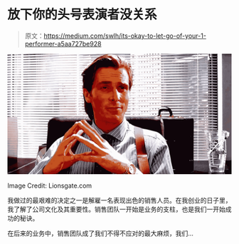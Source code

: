 # 放下你的头号表演者没关系

> 原文：<https://medium.com/swlh/its-okay-to-let-go-of-your-1-performer-a5aa727be928>

![](img/9f18396b4ce40cc20ffb763f145fb4c4.png)

Image Credit: Lionsgate.com

我做过的最艰难的决定之一是解雇一名表现出色的销售人员。在我创业的日子里，我了解了公司文化及其重要性。销售团队一开始是业务的支柱，也是我们一开始成功的秘诀。

在后来的业务中，销售团队成了我们不得不应对的最大麻烦，我们…